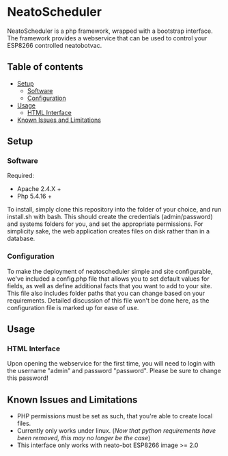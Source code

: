 # NeatoScheduler
NeatoScheduler is a php framework, wrapped with a bootstrap interface. The framework provides a webservice that can be used to control your ESP8266 controlled neatobotvac. 

## Table of contents
* [Setup](#setup)
  * [Software](#software)
  * [Configuration](#configuration)
* [Usage](#usage)
  * [HTML Interface](#html-interface)
* [Known Issues and Limitations](#known-issues-and-limitations)

## Setup
### Software
Required:
* Apache 2.4.X +
* Php 5.4.16 +

To install, simply clone this repository into the folder of your choice, and run install.sh with bash. This should create the credentials (admin/password) and systems folders for you, and set the appropriate permissions. For simplicity sake, the web application creates files on disk rather than in a database. 
### Configuration
To make the deployment of neatoscheduler simple and site configurable, we've included a config.php file that allows you to set default values for fields, as well as define additional facts that you want to add to your site. This file also includes folder paths that you can change based on your requirements. Detailed discussion of this file won't be done here, as the configuration file is marked up for ease of use.
## Usage
### HTML Interface
Upon opening the webservice for the first time, you will need to login with the username "admin" and password "password". Please be sure to change this password!
## Known Issues and Limitations
* PHP permissions must be set as such, that you're able to create local files.
* Currently only works under linux. (*Now that python requirements have been removed, this may no longer be the case*)
* This interface only works with neato-bot ESP8266 image >= 2.0
